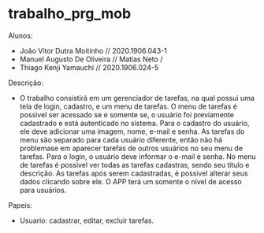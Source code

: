 # trabalho_prg_mob

Alunos: 
- João Vitor Dutra Moitinho // 2020.1906.043-1
- Manuel Augusto De Oliveira // Matias Neto /
- Thiago Kenji Yamauchi // 2020.1906.024-5

Descrição: 
- O trabalho consistirá em um gerenciador de tarefas, na qual possui uma tela de login, cadastro, e um menu de tarefas. O menu de tarefas é possivel ser acessado se e somente se, o usuário foi previamente cadastrado e está autenticado no sistema. Para o cadastro do usuário, ele deve adicionar uma imagem, nome, e-mail e senha. As tarefas do menu são separado para cada usuário diferente, então não há problemase em aparecer tarefas de outros usuários no seu menu de tarefas. Para o login, o usuário deve informar o e-mail e senha. No menu de tarefas é possivel ver todas as tarefas cadastras, sendo seu titulo e descrição. As tarefas após serem cadastradas, é possivel alterar seus dados clicando sobre ele. O APP terá um somente o nível de acesso para usuários.

Papeis:
- Usuario: cadastrar, editar, excluir tarefas.
 
